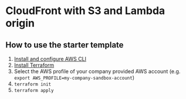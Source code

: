 # CloudFront with S3 and Lambda origin

## How to use the starter template
1. [Install and configure AWS CLI](../How%20to%20setup%20AWS%20CLI.md)
2. [Install Terraform](../How%20to%20install%20Terraform.md)
3. Select the AWS profile of your company provided AWS account (e.g. `export AWS_PROFILE=my-company-sandbox-account`)
4. `terraform init`
5. `terraform apply`
